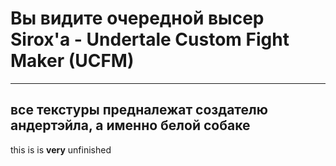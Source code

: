# Вы видите очередной высер Sirox'а - Undertale Custom Fight Maker (UCFM)
---
все текстуры предналежат создателю андертэйла, а именно белой собаке
---
this is is **very** unfinished
